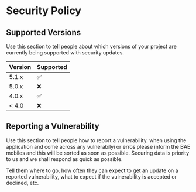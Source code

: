 # Security Policy

## Supported Versions

Use this section to tell people about which versions of your project are
currently being supported with security updates.

| Version | Supported          |
| ------- | ------------------ |
| 5.1.x   | :white_check_mark: |
| 5.0.x   | :x:                |
| 4.0.x   | :white_check_mark: |
| < 4.0   | :x:                |

## Reporting a Vulnerability

Use this section to tell people how to report a vulnerability.
when using the application and come across any vulnerabilyi or erros please inform the BAE mobiles and this will be
sorted as soon as possible. Securing data is priority to us and we shall respond as quick as possible.

Tell them where to go, how often they can expect to get an update on a
reported vulnerability, what to expect if the vulnerability is accepted or
declined, etc.
